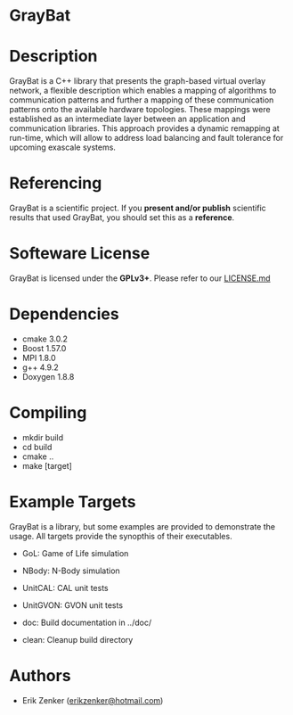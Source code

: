GrayBat
=======

Description
===========

GrayBat is a C++ library that presents the graph-based virtual overlay
network, a flexible description which enables a mapping of algorithms
to communication patterns and further a mapping of these communication
patterns onto the available hardware topologies. These mappings were
established as an intermediate layer between an application and
communication libraries. This approach provides a dynamic remapping at
run-time, which will allow to address load balancing and fault
tolerance for upcoming exascale systems.


Referencing
===========

GrayBat is a scientific project. If you **present and/or publish** scientific
results that used GrayBat, you should set this as a **reference**.


Softeware License
=================

GrayBat  is licensed under the **GPLv3+**. Please refer to our [LICENSE.md](LICENSE.md)


Dependencies
============

 * cmake 3.0.2
 * Boost 1.57.0
 * MPI 1.8.0
 * g++ 4.9.2
 * Doxygen 1.8.8



Compiling
=========

 * mkdir build
 * cd build
 * cmake ..
 * make [target]

Example Targets
===============

GrayBat is a library, but some examples are provided to demonstrate
the usage. All targets provide the synopthis of their executables.

 * GoL: Game of Life simulation

 * NBody: N-Body simulation

 * UnitCAL: CAL unit tests

 * UnitGVON: GVON unit tests

 * doc: Build documentation in ../doc/

 * clean: Cleanup build directory



Authors
=======

 * Erik Zenker (erikzenker@hotmail.com)
